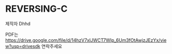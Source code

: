 # REVERSING-C
제작자 Dhhd

PDF는
https://drive.google.com/file/d/14hzV7xlJWCT7WIp_6Um3fOtAwjzJEzYx/view?usp=drivesdk
연락주세요

